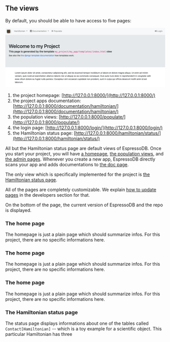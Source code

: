 ## The views
By default, you should be able to have access to five pages:

![The home page](../../_static/example-home-page.png)

1. the project homepage: [http://127.0.0.1:8000/](http://127.0.0.1:8000/)
2. the project apps documentation: [http://127.0.0.1:8000/documentation/hamiltonian/](http://127.0.0.1:8000/documentation/hamiltonian/)
3. the population views: [http://127.0.0.1:8000/populate/](http://127.0.0.1:8000/populate/)
4. the login page: [http://127.0.0.1:8000/login/](http://127.0.0.1:8000/login/)
5. the Hamiltonian status page: [http://127.0.0.1:8000/hamiltonian/status/](http://127.0.0.1:8000/hamiltonian/status/)

All but the Hamiltonian status page are default views of EspressoDB.
Once you start your project, you will have [a homepage](#the-home-page), [the population views](#the-population-views), and [the admin pages](#the-admin-pages).
Whenever you create a new app, EspressoDB directly scans your app and adds documentations to [the doc page](#the-doc-page).

The only view which is specifically implemented for the project is [the Hamiltonian status page](#the-hamiltonian-status-page).

All of the pages are completely customizable.
We explain [how to update pages](../../devel/index) in the developers section for that.

On the bottom of the page, the current version of EspressoDB and the repo is displayed.

### The home page

The homepage is just a plain page which should summarize infos.
For this project, there are no specific informations here.

### The home page

The homepage is just a plain page which should summarize infos.
For this project, there are no specific informations here.

### The home page

The homepage is just a plain page which should summarize infos.
For this project, there are no specific informations here.

### The Hamiltonian status page

The status page displays informations about one of the tables called `Contact[Hamiltonian]` -- which is a toy example for a scientific object.
This particular Hamiltonian has three
